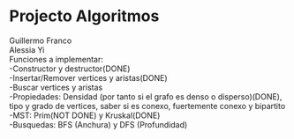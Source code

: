 # Projecto Algoritmos
Guillermo Franco
<br/>
Alessia Yi
<br/>
Funciones a implementar:
<br/>
  -Constructor y destructor(DONE)
  <br/>
  -Insertar/Remover vertices y aristas(DONE)
  <br/>
  -Buscar vertices y aristas
  <br/>
  -Propiedades: Densidad (por tanto si el grafo es denso o disperso)(DONE), tipo y grado de vertices, saber si es conexo, fuertemente conexo y bipartito
  <br/>
  -MST: Prim(NOT DONE) y Kruskal(DONE)
  <br/>
  -Busquedas: BFS (Anchura) y DFS (Profundidad)

